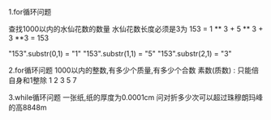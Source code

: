 1.for循环问题

查找1000以内的水仙花数的数量
水仙花数长度必须是3为 153 = 1 ** 3 + 5 ** 3 + 3 **3  = 153

"153".substr(0,1) = "1"
"153".substr(1,1) = "5"
"153".substr(2,1) = "3"


2.for循环问题
1000以内的整数,有多少个质量,有多少个合数
素数(质数) : 只能倍自身和1整除  1 2 3 5 7


3.while循环问题
一张纸,纸的厚度为0.0001cm
问对折多少次可以超过珠穆朗玛峰的高8848m


